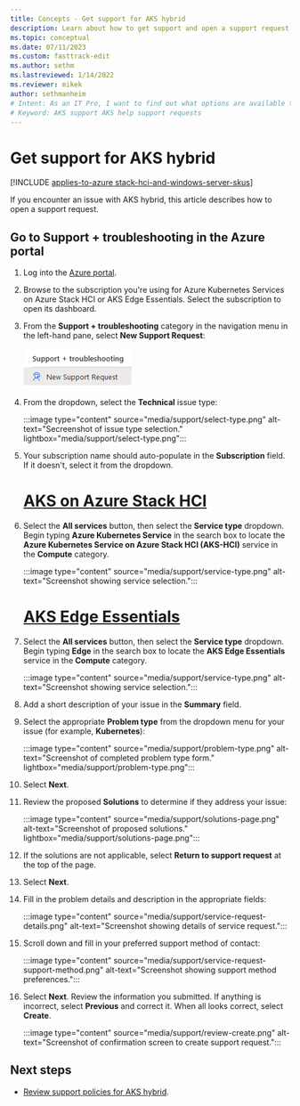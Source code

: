 ```yaml
---
title: Concepts - Get support for AKS hybrid
description: Learn about how to get support and open a support request for AKS hybrid.
ms.topic: conceptual
ms.date: 07/11/2023
ms.custom: fasttrack-edit
ms.author: sethm 
ms.lastreviewed: 1/14/2022
ms.reviewer: mikek
author: sethmanheim
# Intent: As an IT Pro, I want to find out what options are available to get help and support, such as creating a ticket.
# Keyword: AKS support AKS help support requests
---
```


# Get support for AKS hybrid

[!INCLUDE [applies-to-azure stack-hci-and-windows-server-skus](includes/aks-hci-applies-to-skus/aks-hybrid-applies-to-azure-stack-hci-windows-server-sku.md)]

If you encounter an issue with AKS hybrid, this article describes how to open a support request.

## Go to Support + troubleshooting in the Azure portal

1. Log into the [Azure portal](https://portal.azure.com).
1. Browse to the subscription you're using for Azure Kubernetes Services on Azure Stack HCI or AKS Edge Essentials. Select the subscription to open its dashboard.
1. From the **Support + troubleshooting** category in the navigation menu in the left-hand pane, select **New Support Request**:

    ![Screenshot of the Azure portal Help and Support sidebar.](media/support/new-support-request-sidebar.png)

1. From the dropdown, select the **Technical** issue type:

    :::image type="content" source="media/support/select-type.png" alt-text="Secreenshot of issue type selection." lightbox="media/support/select-type.png":::

1. Your subscription name should auto-populate in the **Subscription** field. If it doesn't, select it from the dropdown.

    # [AKS on Azure Stack HCI](#tab/akshci)
1. Select the **All services** button, then select the **Service type** dropdown. Begin typing **Azure Kubernetes Service** in the search box to locate the **Azure Kubernetes Service on Azure Stack HCI (AKS-HCI)** service in the **Compute** category.

    :::image type="content" source="media/support/service-type.png" alt-text="Screenshot showing service selection.":::

    # [AKS Edge Essentials](#tab/aksee)
1. Select the **All services** button, then select the **Service type** dropdown. Begin typing **Edge** in the search box to locate the **AKS Edge Essentials** service in the **Compute** category.

    :::image type="content" source="media/support/service-type.png" alt-text="Screenshot showing service selection.":::

1. Add a short description of your issue in the **Summary** field.

1. Select the appropriate **Problem type** from the dropdown menu for your issue (for example, **Kubernetes**):

    :::image type="content" source="media/support/problem-type.png" alt-text="Screenshot of completed problem type form." lightbox="media/support/problem-type.png":::

1. Select **Next**.

1. Review the proposed **Solutions** to determine if they address your issue:

    :::image type="content" source="media/support/solutions-page.png" alt-text="Screenshot of proposed solutions." lightbox="media/support/solutions-page.png":::

1. If the solutions are not applicable, select **Return to support request** at the top of the page.

1. Select **Next**.

1. Fill in the problem details and description in the appropriate fields: 

    :::image type="content" source="media/support/service-request-details.png" alt-text="Screenshot showing details of service request.":::

1. Scroll down and fill in your preferred support method of contact:

    :::image type="content" source="media/support/service-request-support-method.png" alt-text="Screenshot showing support method preferences.":::

1. Select **Next**. Review the information you submitted. If anything is incorrect, select **Previous** and correct it. When all looks correct, select **Create**.

    :::image type="content" source="media/support/review-create.png" alt-text="Screenshot of confirmation screen to create support request.":::

## Next steps

- [Review support policies for AKS hybrid](./support-policies.md).